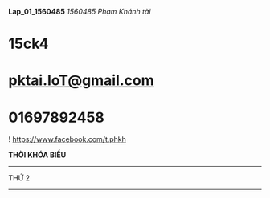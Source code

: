 __Lap_01_1560485__
_1560485_
_Phạm Khánh tài_
# 15ck4
# pktai.IoT@gmail.com
# 01697892458
! https://www.facebook.com/t.phkh

__THỜI KHÓA BIỂU__
___
THỨ 2
___
